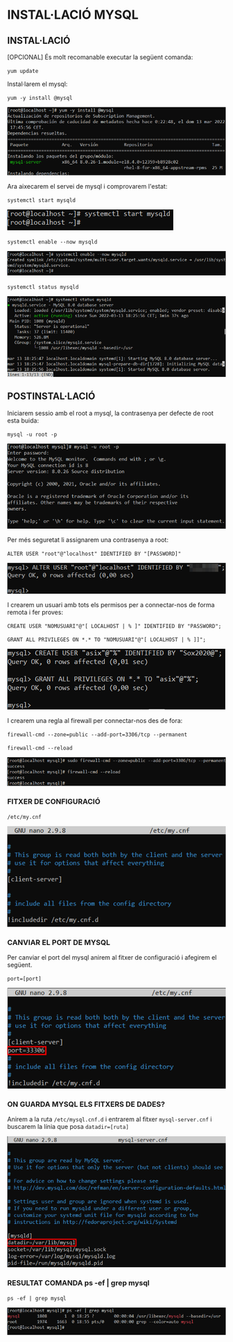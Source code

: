 # INSTAL·LACIÓ MYSQL

## INSTAL·LACIÓ

[OPCIONAL] És molt recomanable executar la següent comanda:

`yum update`

Instal·larem el mysql:

`yum -y install @mysql`

![ScreenShot](imgs/instalacio1.png)

Ara aixecarem el servei de mysql i comprovarem l'estat:

`systemctl start mysqld`

![ScreenShot](imgs/startMysql.png)

`systemctl enable --now mysqld`

![ScreenShot](imgs/enableMysql.png)

`systemctl status mysqld`

![ScreenShot](imgs/statusMysql.png)

## POSTINSTAL·LACIÓ

Iniciarem sessio amb el root a mysql, la contrasenya per defecte de root esta buida:

`mysql -u root -p`

![ScreenShot](imgs/iniciar_sesio_mysql.png)

Per més seguretat li assignarem una contrasenya a root:

`ALTER USER "root"@"localhost" IDENTIFIED BY "[PASSWORD]"`

![ScreenShot](imgs/cambiar_contra_root.png)

I crearem un usuari amb tots els permisos per a connectar-nos de forma remota i fer proves:

`CREATE USER "NOMUSUARI"@"[ LOCALHOST | % ]" IDENTIFIED BY "PASSWORD";`

`GRANT ALL PRIVILEGES ON *.* TO "NOMUSUARI"@"[ LOCALHOST | % ]]";`

![ScreenShot](imgs/crear_asix.png)

I crearem una regla al firewall per connectar-nos des de fora:

`firewall-cmd --zone=public --add-port=3306/tcp --permanent`

`firewall-cmd --reload`

![ScreenShot](imgs/regla_firewall.png)

### FITXER DE CONFIGURACIÓ

`/etc/my.cnf`

![ScreenShot](imgs/fitxer_config.png)

### CANVIAR EL PORT DE MYSQL

Per canviar el port del mysql anirem al fitxer de configuració i afegirem el següent.

`port=[port]`

![ScreenShot](imgs/canvi_port.png)

### ON GUARDA MYSQL ELS FITXERS DE DADES?

Anirem a la ruta `/etc/mysql.cnf.d` i entrarem al fitxer `mysql-server.cnf` i buscarem la línia que posa `datadir=[ruta]`

![ScreenShot](imgs/datadir.png)

### RESULTAT COMANDA ps -ef | grep mysql

`ps -ef | grep mysql`

![ScreenShot](imgs/comanda_pregunta.png)

